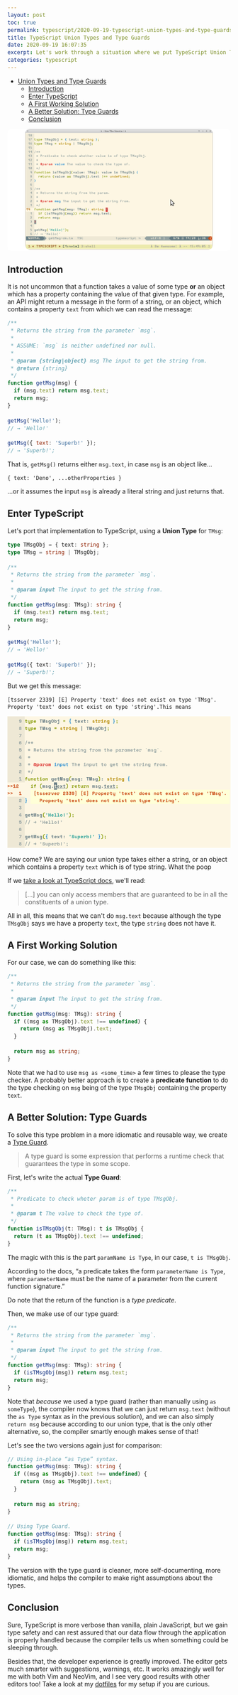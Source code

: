 ```yaml
---
layout: post
toc: true
permalink: typescript/2020-09-19-typescript-union-types-and-type-guards.html
title: TypeScript Union Types and Type Guards
date: 2020-09-19 16:07:35
excerpt: Let's work through a situation where we put TypeScript Union Types and Type Guards through the paces
categories: typescript
---
```


- [Union Types and Type Guards](#union-types-and-type-guards)
  - [Introduction](#introduction)
  - [Enter TypeScript](#enter-typescript)
  - [A First Working Solution](#a-first-working-solution)
  - [A Better Solution: Type Guards](#a-better-solution-type-guards)
  - [Conclusion](#conclusion)

<div
  class="image-center-wrapper"
  style="background-color: #fff; border-radius: 10px;">
    <figure style="max-width: 100%;">
        <img
            style="display: inline-block; max-height: 600px; border-radius: 10px;"
            src="/imgs/typescript/nvim-ts-buffer.png"
            alt="nvim typescript buffer"
        >
    </figure>
</div>


## Introduction

It is not uncommon that a function takes a value of some type **or** an object which has a property containing the value of that given type. For example, an API might return a message in the form of a string, or an object, which contains a property `text` from which we can read the message:

```javascript
/**
 * Returns the string from the parameter `msg`.
 *
 * ASSUME: `msg` is neither undefined nor null.
 *
 * @param {string|object} msg The input to get the string from.
 * @return {string}
 */
function getMsg(msg) {
  if (msg.text) return msg.text;
  return msg;
}

getMsg('Hello!');
// → 'Hello!'

getMsg({ text: 'Superb!' });
// → 'Superb!';
```

That is, `getMsg()` returns either `msg.text`, in case `msg` is an object like...

```
{ text: 'Deno', ...otherProperties }
```

...or it assumes the input `msg` is already a literal string and just returns that.

## Enter TypeScript

Let's port that implementation to TypeScript, using a **Union Type** for `TMsg`:

```typescript
type TMsgObj = { text: string };
type TMsg = string | TMsgObj;

/**
 * Returns the string from the parameter `msg`.
 *
 * @param input The input to get the string from.
 */
function getMsg(msg: TMsg): string {
  if (msg.text) return msg.text;
  return msg;
}

getMsg('Hello!');
// → 'Hello!'

getMsg({ text: 'Superb!' });
// → 'Superb!';
```

But we get this message:

```
[tsserver 2339] [E] Property 'text' does not exist on type 'TMsg'.
Property 'text' does not exist on type 'string'.This means
```

![error property does not exist typescript](/imgs/typescript/error1.png)

How come‽ We are saying our union type takes either a string, or an object which contains a property `text` which is of type string. What the poop

If we [take a look at TypeScript docs](https://www.typescriptlang.org/docs/handbook/advanced-types.html), we'll read:

> [...] you can only access members that are guaranteed to be in all the constituents of a union type.

All in all, this means that we can't do `msg.text` because although the type `TMsgObj` says we have a property `text`, the type `string` does not have it.

## A First Working Solution

For our case, we can do something like this:

```typescript
/**
 * Returns the string from the parameter `msg`.
 *
 * @param input The input to get the string from.
 */
function getMsg(msg: TMsg): string {
  if ((msg as TMsgObj).text !== undefined) {
    return (msg as TMsgObj).text;
  }

  return msg as string;
}
```

Note that we had to use `msg as <some_time>` a few times to please the type checker. A probably better approach is to create a **predicate function** to do the type checking on `msg` being of the type `TMsgObj` containing the property `text`.

## A Better Solution: Type Guards

To solve this type problem in a more idiomatic and reusable way, we create a [Type Guard](https://www.typescriptlang.org/docs/handbook/advanced-types.html#user-defined-type-guards).

> A type guard is some expression that performs a runtime check that guarantees the type in some scope.

First, let's write the actual **Type Guard**:

```typescript
/**
 * Predicate to check wheter param is of type TMsgObj.
 *
 * @param t The value to check the type of.
 */
function isTMsgObj(t: TMsg): t is TMsgObj {
  return (t as TMsgObj).text !== undefined;
}
```

The magic with this is the part `paramName is Type`, in our case, `t is TMsgObj`.

According to the docs, “a predicate takes the form `parameterName is Type`, where `parameterName` must be the name of a parameter from the current function signature.”

Do note that the return of the function is a *type predicate*.

Then, we make use of our type guard:

```typescript
/**
 * Returns the string from the parameter `msg`.
 *
 * @param input The input to get the string from.
 */
function getMsg(msg: TMsg): string {
  if (isTMsgObj(msg)) return msg.text;
  return msg;
}
```

Note that *because* we used a type guard (rather than manually using `as someType`), the compiler now knows that we can just return `msg.text` (without the `as Type` syntax as in the previous solution), and we can also simply `return msg` because according to our union type, that is the only other alternative, so, the compiler smartly enough makes sense of that!

Let's see the two versions again just for comparison:

```typescript
// Using in-place “as Type” syntax.
function getMsg(msg: TMsg): string {
  if ((msg as TMsgObj).text !== undefined) {
    return (msg as TMsgObj).text;
  }

  return msg as string;
}

// Using Type Guard.
function getMsg(msg: TMsg): string {
  if (isTMsgObj(msg)) return msg.text;
  return msg;
}
```

The version with the type guard is cleaner, more self-documenting, more idiomatic, and helps the compiler to make right assumptions about the types.

## Conclusion

Sure, TypeScript is more verbose than vanilla, plain JavaScript, but we gain type safety and can rest assured that our data flow through the application is properly handled because the compiler tells us when something could be sleeping through.

Besides that, the developer experience is greatly improved. The editor gets much smarter with suggestions, warnings, etc. It works amazingly well for me with both Vim and NeoVim, and I see very good results with other editors too! Take a look at my [dotfiles](https://gitlab.com/fernandobasso/dotfiles) for my setup if you are curious.

